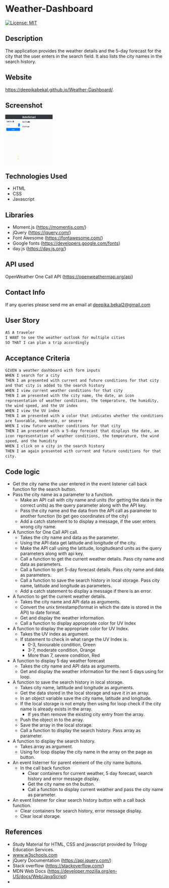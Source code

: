 # Weather-Dashboard

[![License: MIT](https://img.shields.io/badge/License-MIT-yellow.svg)](https://opensource.org/licenses/MIT)

## Description
The application provides the weather details and the 5-day forecast for the city that the user enters in the search field. It also lists the city names in the search history.

## Website
https://deepikabekal.github.io/Weather-Dashboard/.

## Screenshot
<img src="assets/images/screenshot.gif" width=150 height = 150>


## Technologies Used
* HTML
* CSS
* Javascript

## Libraries
* Moment.js (https://momentjs.com/)
* jQuery (https://jquery.com/)
* Font Awesome (https://fontawesome.com/)
* Google fonts (https://developers.google.com/fonts)
* day.js (https://day.js.org/)

## API used
OpenWeather One Call API (https://openweathermap.org/api)

## Contact Info
If any queries please send me an email at deepika.bekal2@gmail.com

## User Story
```
AS A traveler
I WANT to see the weather outlook for multiple cities
SO THAT I can plan a trip accordingly
```

## Acceptance Criteria
```
GIVEN a weather dashboard with form inputs
WHEN I search for a city
THEN I am presented with current and future conditions for that city and that city is added to the search history
WHEN I view current weather conditions for that city
THEN I am presented with the city name, the date, an icon representation of weather conditions, the temperature, the humidity, the wind speed, and the UV index
WHEN I view the UV index
THEN I am presented with a color that indicates whether the conditions are favorable, moderate, or severe
WHEN I view future weather conditions for that city
THEN I am presented with a 5-day forecast that displays the date, an icon representation of weather conditions, the temperature, the wind speed, and the humidity
WHEN I click on a city in the search history
THEN I am again presented with current and future conditions for that city.
```

## Code logic
* Get the city name the user entered in the event listener call back function for the search button.
* Pass the city name as a parameter to a function.
     * Make an API call with city name and units (for getting the data in the correct units) as the query parameter along with the API key.
     * Pass the city name and the data from the API call as parameter to another function (to get geo coordinates of the city)
     * Add a catch statement to to display a message, if the user enters wrong city name.
* A function for One Call API call.
     * Takes the city name and data as the parameter.
     * Using the API data get latitude and longitude of the city.
     * Make the API call using the latitude, longitudeand units as the query parameters along with api key.
     * Call a function to get the current weather details. Pass city name and data as parameters.
     * Call a function to get 5-day forecast details. Pass city name and data as parameters.
     * Call a function to save the search history in local storage. Pass city name, latitude and longitude as parameters.
     * Add a catch statement to display a message if there is an error.
* A function to get the current weather details. 
     * Takes the city name and API data as arguments.
     * Convert the unix timestamp(format in which the date is stored in the API) to date format.
     * Get and display the weather information.
     * Call a function to display appropriate color for UV Index
* A function to display the appropriate color for UV Index.
     * Takes the UV index as argument.
     * If statement to check in what range the UV Index is.
        * 0-3, favourable condition, Green
        * 3-7, moderate condition, Orange
        * More than 7, severe condition, Red
* A function to display 5 day weather forecast 
     * Takes the city name and API data as arguments.
     * Get and display the weather information for the next 5 days using for loop.
* A function to save the search history in local storage.
     * Takes city name, lattitude and longitude as arguments.
     * Get the data stored in the local storage and save it in an array. 
     * In an object variable save the city name, latitude and longitude. 
     * If the local storage is not empty then using for loop check if the city name is already exists in the array. 
        * If yes then remove the existing city entry from the array.
     * Push the object in to the array.
     * Save the array in the local storage. 
     * Call a function to display the search history. Pass array as parameter.
* A function to display the search history. 
     * Takes array as argument. 
     * Using for loop display the city name in the array on the page as button.
* An event listerner for parent element of the city name buttons.
     * In the call back function
        * Clear containers for current weather, 5 day forecast, search history and error message display. 
        * Get the city name on the button.
        * Call a function to display current weather and pass the city name as parameter. 
* An event listener for clear search history button with a call back function.
     * Clear containers for search history, error message display.
     * Clear local storage.


## References
* Study Material for HTML, CSS and javascript provided by Trilogy Education Services.
* www.w3schools.com
* jQuery Documentation (https://api.jquery.com/)
* Stack overflow (https://stackoverflow.com/)
* MDN Web Docs (https://developer.mozilla.org/en-US/docs/Web/JavaScript)
* 
